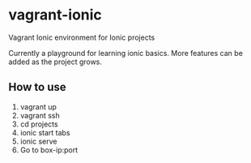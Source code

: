 # vagrant-ionic
Vagrant Ionic environment for Ionic projects

Currently a playground for learning ionic basics. More features can be added as the project grows.

## How to use

1. vagrant up
2. vagrant ssh
3. cd projects
4. ionic start tabs
5. ionic serve
6. Go to box-ip:port
